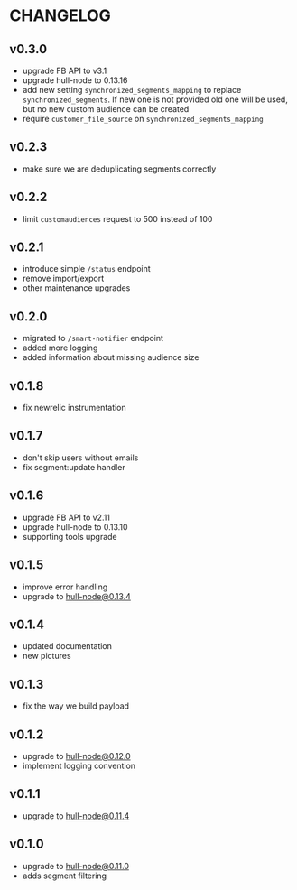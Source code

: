 # CHANGELOG

## v0.3.0

- upgrade FB API to v3.1
- upgrade hull-node to 0.13.16
- add new setting `synchronized_segments_mapping`  to replace `synchronized_segments`. If new one is not provided old one will be used, but no new custom audience can be created
- require `customer_file_source` on `synchronized_segments_mapping`

## v0.2.3
- make sure we are deduplicating segments correctly

## v0.2.2
- limit `customaudiences` request to 500 instead of 100

## v0.2.1
- introduce simple `/status` endpoint
- remove import/export
- other maintenance upgrades

## v0.2.0
- migrated to `/smart-notifier` endpoint
- added more logging
- added information about missing audience size

## v0.1.8
- fix newrelic instrumentation

## v0.1.7
- don't skip users without emails
- fix segment:update handler

## v0.1.6
- upgrade FB API to v2.11
- upgrade hull-node to 0.13.10
- supporting tools upgrade

## v0.1.5

- improve error handling
- upgrade to hull-node@0.13.4

## v0.1.4

- updated documentation
- new pictures

## v0.1.3

- fix the way we build payload

## v0.1.2

- upgrade to hull-node@0.12.0
- implement logging convention

## v0.1.1

- upgrade to hull-node@0.11.4

## v0.1.0

- upgrade to hull-node@0.11.0
- adds segment filtering
